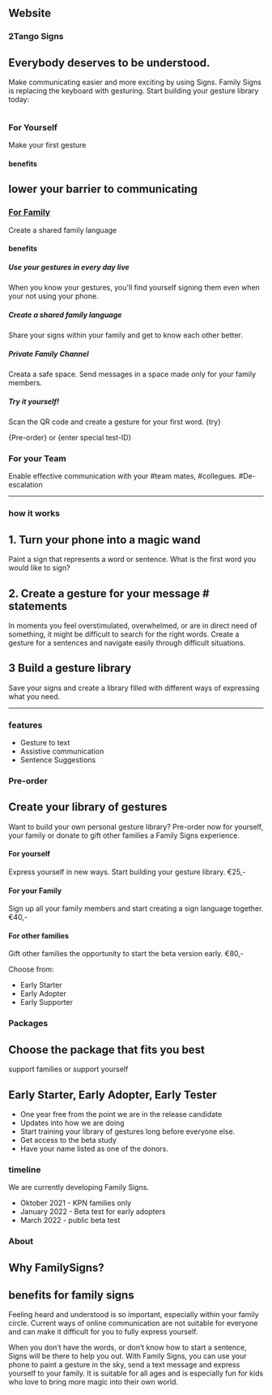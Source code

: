## Website

<!--index 2tangosigns page-->

### 2Tango Signs
## Everybody deserves to be understood.

Make communicating easier and more exciting by using Signs. 
Family Signs is replacing the keyboard with gesturing.
Start building your gesture library today:

<image that shows gesturing in the sky>


### For Yourself
Make your first gesture
  
#### benefits
## lower your barrier to communicating

### [For Family](familysigns.app/get-started)
Create a shared family language
  
#### benefits 
  
##### Use your gestures in every day live
When you know your gestures, you'll find yourself signing them even when your not using your phone.  
  
##### Create a shared family language
Share your signs within your family and get to know each other better.
  
##### Private Family Channel
Creata a safe space. Send messages in a space made only for your family members.

#####  Try it yourself!
Scan the QR code and create a gesture for your first word.
{try}


{Pre-order} or {enter special test-ID}

### For your Team
Enable effective communication with your #team mates, #collegues. #De-escalation

---
  

### how it works
## 1. Turn your phone into a magic wand
Paint a sign that represents a word or sentence. What is the first word you would like to sign?

## 2. Create a gesture for your message # statements
In moments you feel overstimulated, overwhelmed, or are in direct need of something, it might be difficult to search for the right words. Create a gesture for a sentences and navigate easily through difficult situations.

## 3 Build a gesture library
Save your signs and create a library filled with different ways of expressing what you need.

---
### features
- Gesture to text
- Assistive communication
- Sentence Suggestions




<!-- pre-order page -->

### Pre-order
## Create your library of gestures
Want to build your own personal gesture library? Pre-order now for yourself, your family or donate to gift other families a Family Signs experience.

#### For yourself
Express yourself in new ways. Start building your gesture library.
€25,-

#### For your Family
Sign up all your family members and start creating a sign language together.
€40,-

#### For other families
Gift other families the opportunity to start the beta version early.
€80,-

Choose from:
- Early Starter
- Early Adopter
- Early Supporter

### Packages
## Choose the package that fits you best
support families or support yourself

## Early Starter, Early Adopter, Early Tester

- One year free from the point we are in the release candidate
- Updates into how we are doing
- Start training your library of gestures long before everyone else.
- Get access to the beta study
- Have your name listed as one of the donors.

### timeline
We are currently developing Family Signs. 

- Oktober 2021 - KPN families only
- January 2022 - Beta test for early adopters
- March 2022 - public beta test


<!-- about page -->

### About
## Why FamilySigns?
  
## benefits for family signs
Feeling heard and understood is so important, especially within your family circle. Current ways of online communication are not suitable for everyone and can make it difficult for you to fully express yourself.

When you don’t have the words, or don’t know how to start a sentence, Signs will be there to help you out. With Family Signs, you can use your phone to paint a gesture in the sky, send a text message and express yourself to your family. It is suitable for all ages and is especially fun for kids who love to bring more magic into their own world.
